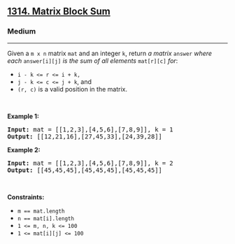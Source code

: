 <h2><a href="https://leetcode.com/problems/matrix-block-sum/">1314. Matrix Block Sum</a></h2><h3>Medium</h3><hr><div style="user-select: auto;"><p style="user-select: auto;">Given a <code style="user-select: auto;">m x n</code> matrix <code style="user-select: auto;">mat</code> and an integer <code style="user-select: auto;">k</code>, return <em style="user-select: auto;">a matrix</em> <code style="user-select: auto;">answer</code> <em style="user-select: auto;">where each</em> <code style="user-select: auto;">answer[i][j]</code> <em style="user-select: auto;">is the sum of all elements</em> <code style="user-select: auto;">mat[r][c]</code> <em style="user-select: auto;">for</em>:</p>

<ul style="user-select: auto;">
	<li style="user-select: auto;"><code style="user-select: auto;">i - k &lt;= r &lt;= i + k,</code></li>
	<li style="user-select: auto;"><code style="user-select: auto;">j - k &lt;= c &lt;= j + k</code>, and</li>
	<li style="user-select: auto;"><code style="user-select: auto;">(r, c)</code> is a valid position in the matrix.</li>
</ul>

<p style="user-select: auto;">&nbsp;</p>
<p style="user-select: auto;"><strong style="user-select: auto;">Example 1:</strong></p>

<pre style="user-select: auto;"><strong style="user-select: auto;">Input:</strong> mat = [[1,2,3],[4,5,6],[7,8,9]], k = 1
<strong style="user-select: auto;">Output:</strong> [[12,21,16],[27,45,33],[24,39,28]]
</pre>

<p style="user-select: auto;"><strong style="user-select: auto;">Example 2:</strong></p>

<pre style="user-select: auto;"><strong style="user-select: auto;">Input:</strong> mat = [[1,2,3],[4,5,6],[7,8,9]], k = 2
<strong style="user-select: auto;">Output:</strong> [[45,45,45],[45,45,45],[45,45,45]]
</pre>

<p style="user-select: auto;">&nbsp;</p>
<p style="user-select: auto;"><strong style="user-select: auto;">Constraints:</strong></p>

<ul style="user-select: auto;">
	<li style="user-select: auto;"><code style="user-select: auto;">m ==&nbsp;mat.length</code></li>
	<li style="user-select: auto;"><code style="user-select: auto;">n ==&nbsp;mat[i].length</code></li>
	<li style="user-select: auto;"><code style="user-select: auto;">1 &lt;= m, n, k &lt;= 100</code></li>
	<li style="user-select: auto;"><code style="user-select: auto;">1 &lt;= mat[i][j] &lt;= 100</code></li>
</ul>
</div>